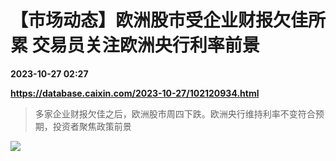 # 【市场动态】欧洲股市受企业财报欠佳所累 交易员关注欧洲央行利率前景

**2023-10-27 02:27**

**https://database.caixin.com/2023-10-27/102120934.html**

> 多家企业财报欠佳之后，欧洲股市周四下跌。欧洲央行维持利率不变符合预期，投资者聚焦政策前景

  

[![](https://img.caixin.com/2021-07-23/1627019690661228_840_560.jpg)](https://img.caixin.com//2021-07-23/1627019690661228_480_320.jpg)